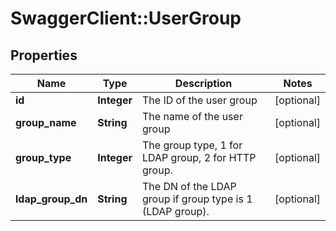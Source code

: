 # SwaggerClient::UserGroup

## Properties
Name | Type | Description | Notes
------------ | ------------- | ------------- | -------------
**id** | **Integer** | The ID of the user group | [optional] 
**group_name** | **String** | The name of the user group | [optional] 
**group_type** | **Integer** | The group type, 1 for LDAP group, 2 for HTTP group. | [optional] 
**ldap_group_dn** | **String** | The DN of the LDAP group if group type is 1 (LDAP group). | [optional] 



